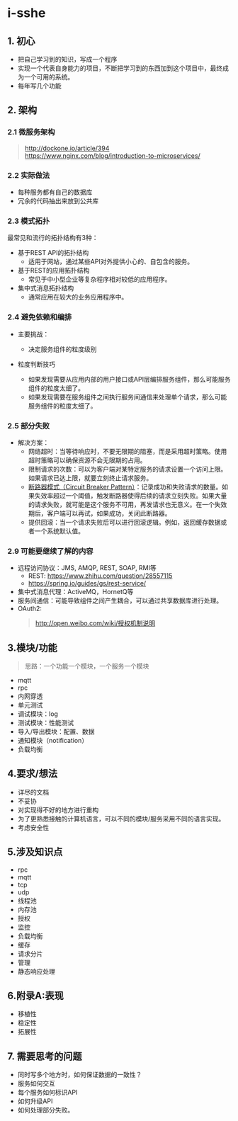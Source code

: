 # i-sshe

## 1. 初心
* 把自己学习到的知识，写成一个程序
* 实现一个代表自身能力的项目，不断把学习到的东西加到这个项目中，最终成为一个可用的系统。
* 每年写几个功能

## 2. 架构
### 2.1 微服务架构
> http://dockone.io/article/394  
> https://www.nginx.com/blog/introduction-to-microservices/  

### 2.2 实际做法
* 每种服务都有自己的数据库
* 冗余的代码抽出来放到公共库

### 2.3 模式拓扑
最常见和流行的拓扑结构有3种：
* 基于REST API的拓扑结构
    * 适用于网站，通过某些API对外提供小心的、自包含的服务。
* 基于REST的应用拓扑结构
    * 常见于中小型企业等复杂程序相对较低的应用程序。
* 集中式消息拓扑结构
    * 通常应用在较大的业务应用程序中。

### 2.4 避免依赖和编排
* 主要挑战：
    * 决定服务组件的粒度级别

* 粒度判断技巧
    * 如果发现需要从应用内部的用户接口或API层编排服务组件，那么可能服务组件的粒度太细了。
    * 如果发现需要在服务组件之间执行服务间通信来处理单个请求，那么可能服务组件的粒度太细了。


### 2.5 部分失败

* 解决方案：
  * 网络超时：当等待响应时，不要无限期的阻塞，而是采用超时策略。使用超时策略可以确保资源不会无限期的占用。
  * 限制请求的次数：可以为客户端对某特定服务的请求设置一个访问上限。如果请求已达上限，就要立刻终止请求服务。
  * [断路器模式（Circuit Breaker Pattern）](http://martinfowler.com/bliki/CircuitBreaker.html)：记录成功和失败请求的数量。如果失效率超过一个阈值，触发断路器使得后续的请求立刻失败。如果大量的请求失败，就可能是这个服务不可用，再发请求也无意义。在一个失效期后，客户端可以再试，如果成功，关闭此断路器。
  * 提供回滚：当一个请求失败后可以进行回滚逻辑。例如，返回缓存数据或者一个系统默认值。


### 2.9 可能要继续了解的内容
* 远程访问协议：JMS, AMQP, REST, SOAP, RMI等
    * REST: https://www.zhihu.com/question/28557115
    * https://spring.io/guides/gs/rest-service/
* 集中式消息代理：ActiveMQ，HornetQ等
* 服务间通信：可能导致组件之间产生耦合，可以通过共享数据库进行处理。
* OAuth2: 
	> http://open.weibo.com/wiki/授权机制说明
	

## 3.模块/功能
> 思路：一个功能一个模块，一个服务一个模块

* mqtt
* rpc
* 内网穿透
* 单元测试
* 调试模块：log
* 测试模块：性能测试
* 导入/导出模块：配置、数据
* 通知模块（notification）
* 负载均衡

## 4.要求/想法
* 详尽的文档
* 不妥协
* 对实现得不好的地方进行重构
* 为了更熟悉接触的计算机语言，可以不同的模块/服务采用不同的语言实现。
* 考虑安全性

## 5.涉及知识点
* rpc
* mqtt
* tcp
* udp
* 线程池
* 内存池
* 授权
* 监控
* 负载均衡
* 缓存
* 请求分片
* 管理
* 静态响应处理


## 6.附录A:表现
* 移植性
* 稳定性
* 拓展性


## 7. 需要思考的问题
* 同时写多个地方时，如何保证数据的一致性？
* 服务如何交互
* 每个服务如何标识API
* 如何升级API
* 如何处理部分失败。




